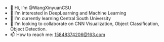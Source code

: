 - 👋 Hi, I’m @WangXinyuanCSU
- 👀 I’m interested in DeepLearning and Machine Learning
- 🌱 I’m currently learning Central South University
- 💞️ I’m looking to collaborate on CNN Visualization, Object Classification, Object Detection.
- 📫 How to reach me: 15848374206@163.com

<!---
WangXinyuanCSU/WangXinyuanCSU is a ✨ special ✨ repository because its `README.md` (this file) appears on your GitHub profile.
You can click the Preview link to take a look at your changes.
--->
